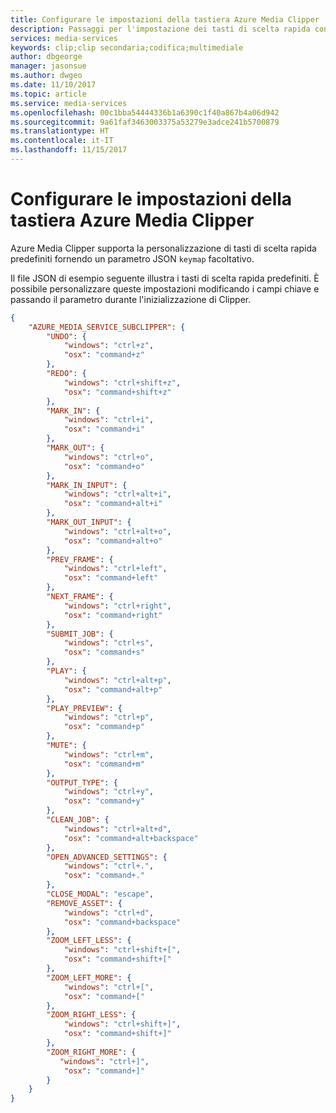 ```yaml
---
title: Configurare le impostazioni della tastiera Azure Media Clipper | Microsoft Docs
description: Passaggi per l'impostazione dei tasti di scelta rapida configurabili di Azure Media Clipper
services: media-services
keywords: clip;clip secondaria;codifica;multimediale
author: dbgeorge
manager: jasonsue
ms.author: dwgeo
ms.date: 11/10/2017
ms.topic: article
ms.service: media-services
ms.openlocfilehash: 00c1bba54444336b1a6390c1f40a867b4a06d942
ms.sourcegitcommit: 9a61faf3463003375a53279e3adce241b5700879
ms.translationtype: HT
ms.contentlocale: it-IT
ms.lasthandoff: 11/15/2017
---
```

# <a name="configure-azure-media-clipper-keyboard-shortcuts"></a>Configurare le impostazioni della tastiera Azure Media Clipper
Azure Media Clipper supporta la personalizzazione di tasti di scelta rapida predefiniti fornendo un parametro JSON `keymap` facoltativo.

Il file JSON di esempio seguente illustra i tasti di scelta rapida predefiniti. È possibile personalizzare queste impostazioni modificando i campi chiave e passando il parametro durante l'inizializzazione di Clipper.

```json
{
    "AZURE_MEDIA_SERVICE_SUBCLIPPER": {
        "UNDO": {
            "windows": "ctrl+z",
            "osx": "command+z"
        },
        "REDO": {
            "windows": "ctrl+shift+z",
            "osx": "command+shift+z"
        },
        "MARK_IN": {
            "windows": "ctrl+i",
            "osx": "command+i"
        },
        "MARK_OUT": {
            "windows": "ctrl+o",
            "osx": "command+o"
        },
        "MARK_IN_INPUT": {
            "windows": "ctrl+alt+i",
            "osx": "command+alt+i"
        },
        "MARK_OUT_INPUT": {
            "windows": "ctrl+alt+o",
            "osx": "command+alt+o"
        },
        "PREV_FRAME": {
            "windows": "ctrl+left",
            "osx": "command+left"
        },
        "NEXT_FRAME": {
            "windows": "ctrl+right",
            "osx": "command+right"
        },
        "SUBMIT_JOB": {
            "windows": "ctrl+s",
            "osx": "command+s"
        },
        "PLAY": {
            "windows": "ctrl+alt+p",
            "osx": "command+alt+p"
        },
        "PLAY_PREVIEW": {
            "windows": "ctrl+p",
            "osx": "command+p"
        },
        "MUTE": {
            "windows": "ctrl+m",
            "osx": "command+m"
        },
        "OUTPUT_TYPE": {
            "windows": "ctrl+y",
            "osx": "command+y"
        },
        "CLEAN_JOB": {
            "windows": "ctrl+alt+d",
            "osx": "command+alt+backspace"
        },
        "OPEN_ADVANCED_SETTINGS": {
            "windows": "ctrl+.",
            "osx": "command+."
        },
        "CLOSE_MODAL": "escape",
        "REMOVE_ASSET": {
            "windows": "ctrl+d",
            "osx": "command+backspace"
        },
        "ZOOM_LEFT_LESS": {
            "windows": "ctrl+shift+[",
            "osx": "command+shift+["
        },
        "ZOOM_LEFT_MORE": {
            "windows": "ctrl+[",
            "osx": "command+["
        },
        "ZOOM_RIGHT_LESS": {
            "windows": "ctrl+shift+]",
            "osx": "command+shift+]"
        },
        "ZOOM_RIGHT_MORE": {
           "windows": "ctrl+]",
            "osx": "command+]"
        }
    }
}
```
